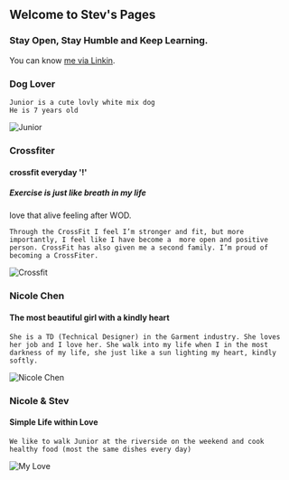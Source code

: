 ## Welcome to Stev's Pages

### Stay Open, Stay Humble and Keep Learning.

You can know [me via Linkin](www.linkedin.com/in/stev-lin-5167b473).

### Dog Lover

    Junior is a cute lovly white mix dog
    He is 7 years old
![Junior](https://user-images.githubusercontent.com/18455390/41848323-ac3ec66e-78af-11e8-9cb5-46e518175e29.jpg)

### Crossfiter

#### crossfit everyday '!'

##### Exercise is just like breath in my life 

love that alive feeling after WOD. 

    Through the CrossFit I feel I’m stronger and fit, but more importantly, I feel like I have become a  more open and positive person. CrossFit has also given me a second family. I’m proud of becoming a CrossFiter.

![Crossfit](https://user-images.githubusercontent.com/18455390/41848503-3acfb852-78b0-11e8-9bef-9213cb141ee8.jpg)


### Nicole Chen

#### The most beautiful girl with a kindly heart

    She is a TD (Technical Designer) in the Garment industry. She loves her job and I love her. She walk into my life when I in the most darkness of my life, she just like a sun lighting my heart, kindly softly. 

![Nicole Chen](https://user-images.githubusercontent.com/18455390/41859353-97d9c42a-78ce-11e8-9de7-09a92a8d29ab.jpg)

### Nicole & Stev

#### Simple Life within Love

    We like to walk Junior at the riverside on the weekend and cook healthy food (most the same dishes every day)

![My Love](https://user-images.githubusercontent.com/18455390/41848492-36a34bfe-78b0-11e8-9fc8-48e43d670e46.jpg)
